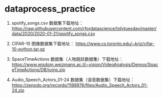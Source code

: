 # dataprocess_practice

1. spotify_songs.csv 数据集下载地址：
https://raw.githubusercontent.com/rfordatascience/tidytuesday/master/data/2020/2020-01-21/spotify_songs.csv

2. CIFAR-10 图像数据集下载地址：
https://www.cs.toronto.edu/~kriz/cifar-10-python.tar.gz

3. SpaceTimeActions 数据集（人物跳跃数据集）下载地址：
https://www.wisdom.weizmann.ac.il/~vision/VideoAnalysis/Demos/SpaceTimeActions/DB/jump.zip

4. Audio_Speech_Actors_01-24 数据集（语音数据集）下载地址：
https://zenodo.org/records/1188976/files/Audio_Speech_Actors_01-24.zip